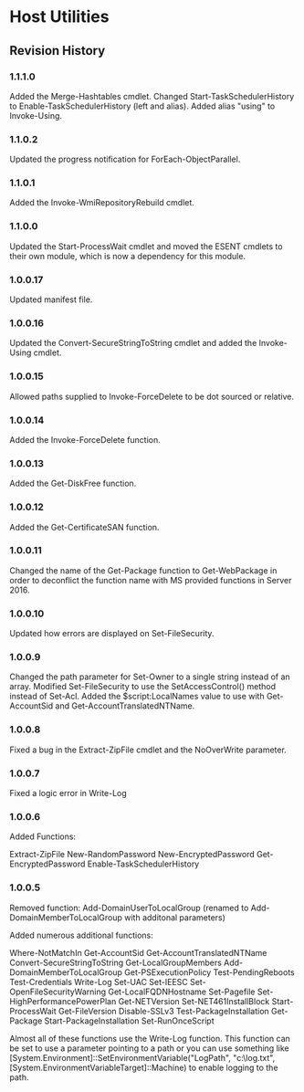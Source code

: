 # Host Utilities

## Revision History

### 1.1.1.0
Added the Merge-Hashtables cmdlet. Changed Start-TaskSchedulerHistory to Enable-TaskSchedulerHistory (left and alias). Added alias "using" to Invoke-Using.

### 1.1.0.2
Updated the progress notification for ForEach-ObjectParallel.

### 1.1.0.1
Added the Invoke-WmiRepositoryRebuild cmdlet.

### 1.1.0.0
Updated the Start-ProcessWait cmdlet and moved the ESENT cmdlets to their own module, which is now a dependency for this module.

### 1.0.0.17
Updated manifest file.

### 1.0.0.16
Updated the Convert-SecureStringToString cmdlet and added the Invoke-Using cmdlet.

### 1.0.0.15
Allowed paths supplied to Invoke-ForceDelete to be dot sourced or relative.

### 1.0.0.14
Added the Invoke-ForceDelete function.

### 1.0.0.13
Added the Get-DiskFree function.

### 1.0.0.12 
Added the Get-CertificateSAN function. 

### 1.0.0.11 
Changed the name of the Get-Package function to Get-WebPackage in order to deconflict the function name with MS provided functions in Server 2016. 

### 1.0.0.10 
Updated how errors are displayed on Set-FileSecurity. 

### 1.0.0.9 
Changed the path parameter for Set-Owner to a single string instead of an array. Modified Set-FileSecurity to use the SetAccessControl() method instead of Set-Acl. Added the $script:LocalNames value to use with Get-AccountSid and Get-AccountTranslatedNTName. 

### 1.0.0.8 
Fixed a bug in the Extract-ZipFile cmdlet and the NoOverWrite parameter. 

### 1.0.0.7 
Fixed a logic error in Write-Log 

### 1.0.0.6 
Added Functions: 

Extract-ZipFile 
New-RandomPassword 
New-EncryptedPassword 
Get-EncryptedPassword 
Enable-TaskSchedulerHistory 

### 1.0.0.5 
Removed function: 
Add-DomainUserToLocalGroup (renamed to Add-DomainMemberToLocalGroup with additonal parameters) 

Added numerous additional functions: 

Where-NotMatchIn 
Get-AccountSid 
Get-AccountTranslatedNTName 
Convert-SecureStringToString 
Get-LocalGroupMembers 
Add-DomainMemberToLocalGroup 
Get-PSExecutionPolicy 
Test-PendingReboots 
Test-Credentials 
Write-Log 
Set-UAC 
Set-IEESC 
Set-OpenFileSecurityWarning 
Get-LocalFQDNHostname 
Set-Pagefile 
Set-HighPerformancePowerPlan 
Get-NETVersion 
Set-NET461InstallBlock 
Start-ProcessWait 
Get-FileVersion 
Disable-SSLv3 
Test-PackageInstallation 
Get-Package 
Start-PackageInstallation 
Set-RunOnceScript 

Almost all of these functions use the Write-Log function. This function can be set to use a parameter pointing to a path or you can use something like [System.Environment]::SetEnvironmentVariable("LogPath", "c:\log.txt", [System.EnvironmentVariableTarget]::Machine) to enable logging to the path.